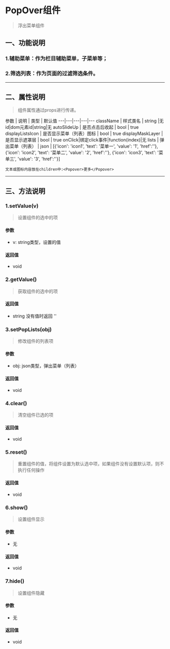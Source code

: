 # PopOver组件
> 浮出菜单组件
## 一、功能说明
### 1.辅助菜单：作为栏目辅助菜单，子菜单等；
### 2.筛选列表：作为页面的过滤筛选条件。
---

## 二、属性说明
> 组件属性通过props进行传递。

参数 | 说明 | 类型 | 默认值
---|---|---|---|---
className | 样式类名 | string |无
id|dom元素id|string|无
autoSlideUp | 是否点击后收起 | bool | true
displayListsIcon | 是否显示菜单（列表）图标 | bool | true
displayMaskLayer | 是否显示遮罩层 | bool | true
onClick|绑定click事件|function(index)|无
lists | 弹出菜单（列表） | json | [{'icon': 'icon1', 'text': '菜单一', 'value': '1', 'href':''}, {'icon': 'icon2', 'text': '菜单二', 'value': '2', 'href':''}, {'icon': 'icon3', 'text': '菜单三', 'value': '3', 'href':''}]

`文本或图标内容放在children中:<Popover>更多</Popover>`

---


## 三、方法说明
### 1.setValue(v)
> 设置组件的选中的项

#### 参数
- v: string类型，设置的值

#### 返回值
- void

### 2.getValue()
> 获取组件的选中的项

#### 返回值
- string 没有值时返回 ''

### 3.setPopLists(obj)
> 修改组件的列表项

#### 参数
- obj: json类型，弹出菜单（列表）

#### 返回值
- void

### 4.clear()
> 清空组件已选的项

#### 返回值
- void

### 5.reset()
> 重置组件的值，将组件设置为默认选中项，如果组件没有设置默认项，则不执行任何操作

#### 返回值
- void


### 6.show()
> 设置组件显示

#### 参数
- 无

#### 返回值
- void

### 7.hide()
> 设置组件隐藏

#### 参数
- 无

#### 返回值
- void
